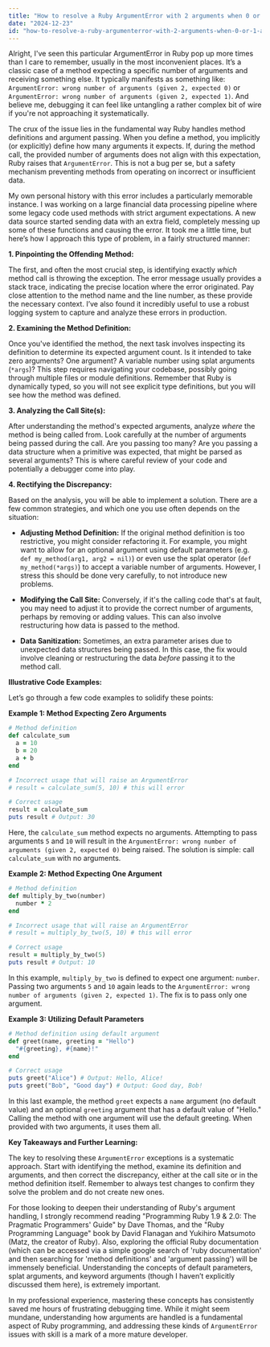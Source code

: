 ```yaml
---
title: "How to resolve a Ruby ArgumentError with 2 arguments when 0 or 1 are expected?"
date: "2024-12-23"
id: "how-to-resolve-a-ruby-argumenterror-with-2-arguments-when-0-or-1-are-expected"
---
```


Alright,  I've seen this particular ArgumentError in Ruby pop up more times than I care to remember, usually in the most inconvenient places. It’s a classic case of a method expecting a specific number of arguments and receiving something else. It typically manifests as something like: `ArgumentError: wrong number of arguments (given 2, expected 0)` or `ArgumentError: wrong number of arguments (given 2, expected 1)`. And believe me, debugging it can feel like untangling a rather complex bit of wire if you're not approaching it systematically.

The crux of the issue lies in the fundamental way Ruby handles method definitions and argument passing. When you define a method, you implicitly (or explicitly) define how many arguments it expects. If, during the method call, the provided number of arguments does not align with this expectation, Ruby raises that `ArgumentError`. This is not a bug per se, but a safety mechanism preventing methods from operating on incorrect or insufficient data.

My own personal history with this error includes a particularly memorable instance. I was working on a large financial data processing pipeline where some legacy code used methods with strict argument expectations. A new data source started sending data with an extra field, completely messing up some of these functions and causing the error. It took me a little time, but here’s how I approach this type of problem, in a fairly structured manner:

**1. Pinpointing the Offending Method:**

The first, and often the most crucial step, is identifying exactly *which* method call is throwing the exception. The error message usually provides a stack trace, indicating the precise location where the error originated. Pay close attention to the method name and the line number, as these provide the necessary context. I’ve also found it incredibly useful to use a robust logging system to capture and analyze these errors in production.

**2. Examining the Method Definition:**

Once you've identified the method, the next task involves inspecting its definition to determine its expected argument count. Is it intended to take zero arguments? One argument? A variable number using splat arguments (`*args`)? This step requires navigating your codebase, possibly going through multiple files or module definitions. Remember that Ruby is dynamically typed, so you will not see explicit type definitions, but you will see how the method was defined.

**3. Analyzing the Call Site(s):**

After understanding the method's expected arguments, analyze *where* the method is being called from. Look carefully at the number of arguments being passed during the call. Are you passing too many? Are you passing a data structure when a primitive was expected, that might be parsed as several arguments? This is where careful review of your code and potentially a debugger come into play.

**4. Rectifying the Discrepancy:**

Based on the analysis, you will be able to implement a solution. There are a few common strategies, and which one you use often depends on the situation:

*   **Adjusting Method Definition:** If the original method definition is too restrictive, you might consider refactoring it. For example, you might want to allow for an optional argument using default parameters (e.g. `def my_method(arg1, arg2 = nil)`) or even use the splat operator (`def my_method(*args)`) to accept a variable number of arguments. However, I stress this should be done very carefully, to not introduce new problems.

*   **Modifying the Call Site:** Conversely, if it's the calling code that's at fault, you may need to adjust it to provide the correct number of arguments, perhaps by removing or adding values. This can also involve restructuring how data is passed to the method.

*   **Data Sanitization:** Sometimes, an extra parameter arises due to unexpected data structures being passed. In this case, the fix would involve cleaning or restructuring the data *before* passing it to the method call.

**Illustrative Code Examples:**

Let’s go through a few code examples to solidify these points:

**Example 1: Method Expecting Zero Arguments**

```ruby
# Method definition
def calculate_sum
  a = 10
  b = 20
  a + b
end

# Incorrect usage that will raise an ArgumentError
# result = calculate_sum(5, 10) # this will error

# Correct usage
result = calculate_sum
puts result # Output: 30
```

Here, the `calculate_sum` method expects no arguments. Attempting to pass arguments `5` and `10` will result in the `ArgumentError: wrong number of arguments (given 2, expected 0)` being raised. The solution is simple: call `calculate_sum` with no arguments.

**Example 2: Method Expecting One Argument**

```ruby
# Method definition
def multiply_by_two(number)
  number * 2
end

# Incorrect usage that will raise an ArgumentError
# result = multiply_by_two(5, 10) # this will error

# Correct usage
result = multiply_by_two(5)
puts result # Output: 10
```

In this example, `multiply_by_two` is defined to expect one argument: `number`. Passing two arguments `5` and `10` again leads to the `ArgumentError: wrong number of arguments (given 2, expected 1)`. The fix is to pass only one argument.

**Example 3: Utilizing Default Parameters**

```ruby
# Method definition using default argument
def greet(name, greeting = "Hello")
  "#{greeting}, #{name}!"
end

# Correct usage
puts greet("Alice") # Output: Hello, Alice!
puts greet("Bob", "Good day") # Output: Good day, Bob!
```

In this last example, the method `greet` expects a `name` argument (no default value) and an optional `greeting` argument that has a default value of "Hello." Calling the method with one argument will use the default greeting. When provided with two arguments, it uses them all.

**Key Takeaways and Further Learning:**

The key to resolving these `ArgumentError` exceptions is a systematic approach. Start with identifying the method, examine its definition and arguments, and then correct the discrepancy, either at the call site or in the method definition itself. Remember to always test changes to confirm they solve the problem and do not create new ones.

For those looking to deepen their understanding of Ruby's argument handling, I strongly recommend reading "Programming Ruby 1.9 & 2.0: The Pragmatic Programmers' Guide" by Dave Thomas, and the "Ruby Programming Language" book by David Flanagan and Yukihiro Matsumoto (Matz, the creator of Ruby). Also, exploring the official Ruby documentation (which can be accessed via a simple google search of 'ruby documentation' and then searching for 'method definitions' and 'argument passing') will be immensely beneficial. Understanding the concepts of default parameters, splat arguments, and keyword arguments (though I haven’t explicitly discussed them here), is extremely important.

In my professional experience, mastering these concepts has consistently saved me hours of frustrating debugging time. While it might seem mundane, understanding how arguments are handled is a fundamental aspect of Ruby programming, and addressing these kinds of `ArgumentError` issues with skill is a mark of a more mature developer.
